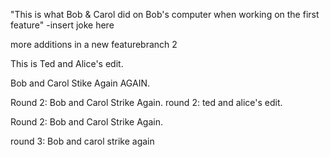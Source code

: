 "This is what Bob & Carol did on Bob's computer when working on the first feature"
-insert joke here


more additions in a new featurebranch 2 

This is Ted and Alice's edit.


Bob and Carol Stike Again AGAIN.



Round 2: Bob and Carol Strike Again.
round 2: ted and alice's edit.



Round 2: Bob and Carol Strike Again.




round 3: Bob and carol strike again 